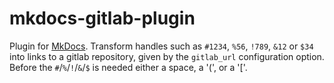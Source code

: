 
# mkdocs-gitlab-plugin

Plugin for [MkDocs](https://www.mkdocs.org/).
Transform handles such as `#1234`, `%56`, `!789`, `&12` or `$34` into links to a gitlab repository,
given by the `gitlab_url` configuration option.
Before the `#`/`%`/`!`/`&`/`$` is needed either a space, a '(', or a '['.

